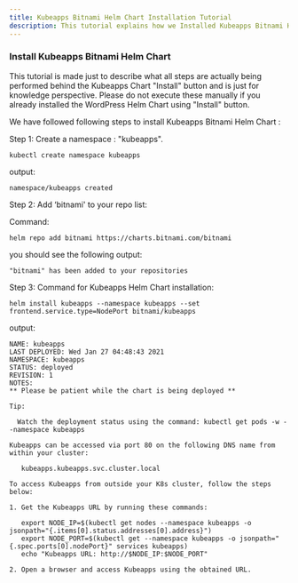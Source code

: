 ```yaml
---
title: Kubeapps Bitnami Helm Chart Installation Tutorial
description: This tutorial explains how we Installed Kubeapps Bitnami Helm Chart
---
```


### Install Kubeapps Bitnami Helm Chart

This tutorial is made just to describe what all steps are actually being performed behind the Kubeapps Chart "Install" button and is just for knowledge perspective.
Please do not execute these manually if you already installed the WordPress Helm Chart using "Install" button. 

We have followed following steps to install Kubeapps Bitnami Helm Chart :

Step 1: Create a namespace : "kubeapps". 

```
kubectl create namespace kubeapps
```

output:

```
namespace/kubeapps created
```



Step 2: Add ‘bitnami' to your repo list:

Command:

```
helm repo add bitnami https://charts.bitnami.com/bitnami
```

you should see the following output:

```
"bitnami" has been added to your repositories
```


Step 3:  Command for Kubeapps Helm Chart installation:

```
helm install kubeapps --namespace kubeapps --set frontend.service.type=NodePort bitnami/kubeapps
```

output:

```
NAME: kubeapps
LAST DEPLOYED: Wed Jan 27 04:48:43 2021
NAMESPACE: kubeapps
STATUS: deployed
REVISION: 1
NOTES:
** Please be patient while the chart is being deployed **

Tip:

  Watch the deployment status using the command: kubectl get pods -w --namespace kubeapps

Kubeapps can be accessed via port 80 on the following DNS name from within your cluster:

   kubeapps.kubeapps.svc.cluster.local

To access Kubeapps from outside your K8s cluster, follow the steps below:

1. Get the Kubeapps URL by running these commands:

   export NODE_IP=$(kubectl get nodes --namespace kubeapps -o jsonpath="{.items[0].status.addresses[0].address}")
   export NODE_PORT=$(kubectl get --namespace kubeapps -o jsonpath="{.spec.ports[0].nodePort}" services kubeapps)
   echo "Kubeapps URL: http://$NODE_IP:$NODE_PORT"

2. Open a browser and access Kubeapps using the obtained URL.
```




